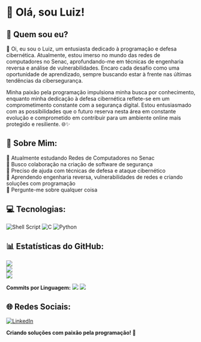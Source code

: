 # 👋 Olá, sou Luiz!

## 🤔 Quem sou eu?
🚀 Oi, eu sou o Luiz, um entusiasta dedicado à programação e defesa cibernética. Atualmente, estou imerso no mundo das redes de computadores no Senac, aprofundando-me em técnicas de engenharia reversa e análise de vulnerabilidades. Encaro cada desafio como uma oportunidade de aprendizado, sempre buscando estar à frente nas últimas tendências da cibersegurança.

Minha paixão pela programação impulsiona minha busca por conhecimento, enquanto minha dedicação à defesa cibernética reflete-se em um comprometimento constante com a segurança digital. Estou entusiasmado com as possibilidades que o futuro reserva nesta área em constante evolução e comprometido em contribuir para um ambiente online mais protegido e resiliente. 🌐✨

## 💫 Sobre Mim:
🔭 Atualmente estudando Redes de Computadores no Senac<br>
👯 Busco colaboração na criação de software de segurança<br>
🤝 Preciso de ajuda com técnicas de defesa e ataque cibernético<br>
🌱 Aprendendo engenharia reversa, vulnerabilidades de redes e criando soluções com programação<br>
💬 Pergunte-me sobre qualquer coisa<br>

## 💻 Tecnologias:
![Shell Script](https://img.shields.io/badge/Shell%20Script-%23121011.svg?style=for-the-badge&logo=gnu-bash&logoColor=white) ![C](https://img.shields.io/badge/c-%2300599C.svg?style=for-the-badge&logo=c&logoColor=white) ![Python](https://img.shields.io/badge/python-3670A0?style=for-the-badge&logo=python&logoColor=ffdd54)

## 📊 Estatísticas do GitHub:

![](https://github-readme-stats.vercel.app/api?username=handyman0&theme=dark&hide_border=false&include_all_commits=false&count_private=false)<br/>
![](https://github-readme-streak-stats.herokuapp.com/?user=handyman0&theme=dark&hide_border=false)<br/>
![](https://github-readme-stats.vercel.app/api/top-langs/?username=handyman0&theme=dark&hide_border=false&include_all_commits=false&count_private=false&layout=compact)

**Commits por Linguagem:**
![](https://github-readme-stats.vercel.app/api/top-langs/?username=handyman0&theme=dark&hide_border=false&layout=compact)
![](https://github-readme-stats.vercel.app/api?username=handyman0&theme=dark&hide_border=false&include_all_commits=false&count_private=false&show_icons=true)

## 🌐 Redes Sociais:
[![LinkedIn](https://img.shields.io/badge/LinkedIn-%230077B5.svg?logo=linkedin&logoColor=white)](https://www.linkedin.com/in/luiz3fernando)

**Criando soluções com paixão pela programação! 🚀**
